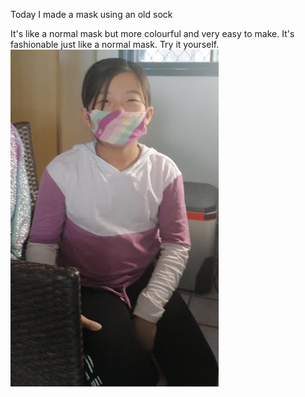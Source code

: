 Today I made a mask using an old sock



It's like a normal mask but more colourful and very easy to make.
It's  fashionable just like a normal mask.
Try it yourself.
![image-20200504112713951](/images/image-20200504112713951.png)
